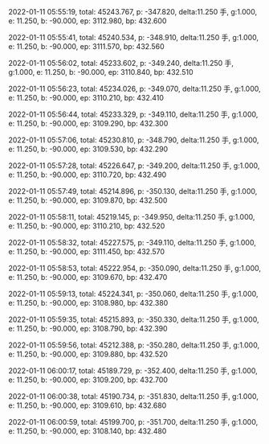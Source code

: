 2022-01-11 05:55:19, total: 45243.767, p: -347.820, delta:11.250 手, g:1.000, e: 11.250, b: -90.000, ep: 3112.980, bp: 432.600

2022-01-11 05:55:41, total: 45240.534, p: -348.910, delta:11.250 手, g:1.000, e: 11.250, b: -90.000, ep: 3111.570, bp: 432.560

2022-01-11 05:56:02, total: 45233.602, p: -349.240, delta:11.250 手, g:1.000, e: 11.250, b: -90.000, ep: 3110.840, bp: 432.510

2022-01-11 05:56:23, total: 45234.026, p: -349.070, delta:11.250 手, g:1.000, e: 11.250, b: -90.000, ep: 3110.210, bp: 432.410

2022-01-11 05:56:44, total: 45233.329, p: -349.110, delta:11.250 手, g:1.000, e: 11.250, b: -90.000, ep: 3109.290, bp: 432.300

2022-01-11 05:57:06, total: 45230.810, p: -348.790, delta:11.250 手, g:1.000, e: 11.250, b: -90.000, ep: 3109.530, bp: 432.290

2022-01-11 05:57:28, total: 45226.647, p: -349.200, delta:11.250 手, g:1.000, e: 11.250, b: -90.000, ep: 3110.720, bp: 432.490

2022-01-11 05:57:49, total: 45214.896, p: -350.130, delta:11.250 手, g:1.000, e: 11.250, b: -90.000, ep: 3109.870, bp: 432.500

2022-01-11 05:58:11, total: 45219.145, p: -349.950, delta:11.250 手, g:1.000, e: 11.250, b: -90.000, ep: 3110.210, bp: 432.520

2022-01-11 05:58:32, total: 45227.575, p: -349.110, delta:11.250 手, g:1.000, e: 11.250, b: -90.000, ep: 3111.450, bp: 432.570

2022-01-11 05:58:53, total: 45222.954, p: -350.090, delta:11.250 手, g:1.000, e: 11.250, b: -90.000, ep: 3109.670, bp: 432.470

2022-01-11 05:59:13, total: 45224.341, p: -350.060, delta:11.250 手, g:1.000, e: 11.250, b: -90.000, ep: 3108.980, bp: 432.380

2022-01-11 05:59:35, total: 45215.893, p: -350.330, delta:11.250 手, g:1.000, e: 11.250, b: -90.000, ep: 3108.790, bp: 432.390

2022-01-11 05:59:56, total: 45212.388, p: -350.280, delta:11.250 手, g:1.000, e: 11.250, b: -90.000, ep: 3109.880, bp: 432.520

2022-01-11 06:00:17, total: 45189.729, p: -352.400, delta:11.250 手, g:1.000, e: 11.250, b: -90.000, ep: 3109.200, bp: 432.700

2022-01-11 06:00:38, total: 45190.734, p: -351.830, delta:11.250 手, g:1.000, e: 11.250, b: -90.000, ep: 3109.610, bp: 432.680

2022-01-11 06:00:59, total: 45199.700, p: -351.700, delta:11.250 手, g:1.000, e: 11.250, b: -90.000, ep: 3108.140, bp: 432.480